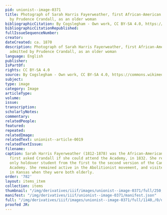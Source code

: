 ```yaml
---
pid: unionist--image-0371
title: Photograph of Sarah Harris Fayerweather, first African-American student admitted
  by Prudence Crandall, as an older woman
bibliographicCitation: By Cogslegham - Own work, CC BY-SA 4.0, https://commons.wikimedia.org/w/index.php?curid=47118011
bibliographicCitationRepublished: 
fullIssueSequenceNumber: 
creator: 
dateCreated: ca. 1870
description: Photograph of Sarah Harris Fayerweather, first African-American student
  admitted by Prudence Crandall, as an older woman
language: English
publisher: 
IsPartOf: 
rights: CC BY-SA 4.0
source: By Cogslegham - Own work, CC BY-SA 4.0, https://commons.wikimedia.org/w/index.php?curid=47118011
subject: 
type: image
category: Image
articleType: 
volume: 
issue: 
transcription: 
scholarlyNotes: 
commentary: 
relatedPeople: 
featured: 
repeated: 
relatedImage: 
relatedText: unionist--article-0019
relatedTextIssue: 
filename: 
caption: Sarah Harris Fayerweather (1812-1878) was the African-American woman who
  first asked Crandall if she could attend the Academy, in 1832. She remained as the
  only holdover student from the first to the second version of the Canterbury Female
  Academy. She remained active in the Abolitionist movement, and visited Crandall
  in Kansas when they were both elderly.
order: '782'
layout: items_item
collection: items
thumbnail: "/img/derivatives/iiif/images/unionist--image-0371/full/250,/0/default.jpg"
manifest: "/img/derivatives/iiif/unionist--image-0371/manifest.json"
full: "/img/derivatives/iiif/images/unionist--image-0371/full/1140,/0/default.jpg"
proofed JR: 
---
```

